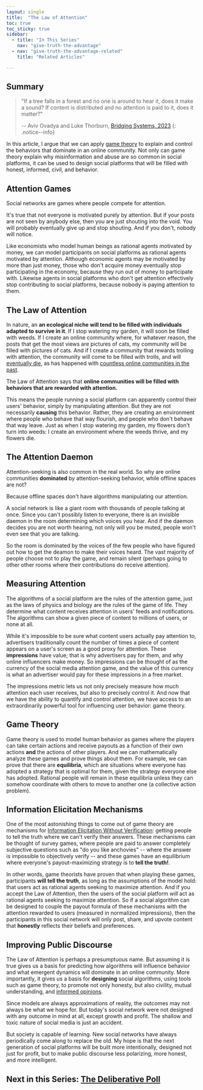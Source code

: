 ```yaml
---
layout: single
title:  "The Law of Attention"
toc: true
toc_sticky: true
sidebar:
  - title: "In This Series"
    nav: "give-truth-the-advantage"
  - nav: "give-truth-the-advantage-related"
    title: "Related Articles"

---
```


## Summary

> "If a tree falls in a forest and no one is around to hear it, does it make a sound?
> If content is distributed and no attention is paid to it, does it matter?"
>
> -- Aviv Ovadya and Luke Thorburn, [Bridging Systems, 2023](https://arxiv.org/pdf/2301.09976.pdf)
{: .notice--info}


In this article, I argue that we can apply [game theory](https://en.wikipedia.org/wiki/Game_theory) to explain and control the behaviors that dominate in an online community. Not only can game theory explain why misinformation and abuse are so common in social platforms, it can be used to design social platforms that will be filled with honest, informed, civil, and behavior.

## Attention Games

Social networks are games where people compete for attention. 

It's true that not everyone is motivated purely by attention. But if your posts are not seen by anybody else, then you are just shouting into the void. You will probably eventually give up and stop shouting. And if you don't, nobody will notice.

Like economists who model human beings as rational agents motivated by money, we can model participants on social platforms as rational agents motivated by attention. Although economic agents may be motivated by more than just money, those who don't acquire money eventually stop participating in the economy, because they run out of money to participate with. Likewise agents in social platforms who don't get attention effectively stop contributing to social platforms, because nobody is paying attention to them.

## The Law of Attention

In nature, an **an ecological niche will tend to be filled with individuals adapted to survive in it**. If I stop watering my garden, it will soon be filled with weeds. If I create an online community where, for whatever reason, the posts that get the most views are pictures of cats, my community will be filled with pictures of cats. And if I create a community that rewards trolling with attention, the community will come to be filled with trolls, and will [eventually die](https://www.lesswrong.com/posts/tscc3e5eujrsEeFN4/well-kept-gardens-die-by-pacifism), as has happened with [countless online communities in the past](https://www.gwern.net/docs/technology/2005-shirky-agroupisitsownworstenemy.pdf).

The Law of Attention says that **online communities will be filled with behaviors that are rewarded with attention.**

This means the people running a social platform can apparently control their users' behavior, simply by manipulating attention. But they are not necessarily **causing** this behavior. Rather, they are creating an environment where people who behave that way flourish, and people who don't behave that way leave. Just as when I stop watering my garden, my flowers don't turn into weeds: I create an environment where the weeds thrive, and my flowers die.

## The Attention Daemon

Attention-seeking is also common in the real world. So why are online communities **dominated** by attention-seeking behavior, while offline spaces are not? 

Because offline spaces don't have algorithms manipulating our attention.

A social network is like a giant room with thousands of people talking at once. Since you can't possibly listen to everyone, there is an invisible daemon in the room determining which voices you hear. And if the daemon decides you are not worth hearing, not only will you be muted, people won't even see that you are talking.

So the room is dominated by the voices of the few people who have figured out how to get the deamon to make their voices heard. The vast majority of people choose not to play the game, and remain silent (perhaps going to other other rooms where their contributions do receive attention). 

## Measuring Attention

<!--
[TODO: reference person who coined attention economy].
[todo: eher Roy Attention Networks]
-->

The algorithms of a social platform are the rules of the attention game, just as the laws of physics and biology are the rules of the game of life. They determine what content receives attention in users' feeds and notifications. The algorithms can show a given piece of content to millions of users, or none at all. 

While it's impossible to be sure what content users actually pay attention to, advertisers traditionally count the number of times a piece of content appears on a user's screen as a good proxy for attention. These **impressions** have value; that is why advertisers pay for them, and why online influencers make money. So impressions can be thought of as the currency of the social media attention game, and the value of this currency is what an advertiser would pay for these impressions in a free market.

The impressions metric lets us not only precisely measure how much attention each user receives, but also to precisely control it. And now that we have the ability to quantify and control attention, we have access to an extraordinarily powerful tool for influencing user behavior: game theory.

## Game Theory

Game theory is used to model human behavior as games where the players can take certain actions and receive payouts as a function of their own actions **and** the actions of other players. And we can mathematically analyze these games and prove things about them. For example, we can prove that there are **equilibria**, which are situations where everyone has adopted a strategy that is optimal for them, given the strategy everyone else has adopted. Rational people will remain in these equilibria unless they can somehow coordinate with others to move to another one (a collective action problem).

## Information Elicitation Mechanisms

One of the most astonishing things to come out of game theory are mechanisms for [Information Elicitation Without Verification](/information-elicitation-mechanisms): getting people to tell the truth where we can't verify their answers. These mechanisms can be thought of survey games, where people are paid to answer completely subjective questions such as "do you like anchovies" -- where the answer is impossible to objectively verify -- and these games have an equilibrium where everyone's payout-maximizing strategy is to **tell the truth!**.

In other words, game theorists have proven that when playing these games, participants **will tell the truth**, as long as the assumptions of the model hold: that users act as rational agents seeking to maximize attention. And if you accept the Law of Attention, then the users of the social platform *will* act as rational agents seeking to maximize attention. So if a social algorithm can be designed to couple the payout formula of these mechanisms with the attention rewarded to users (measured in normalized impressions), then the participants in this social network will only post, share, and upvote content that **honestly** reflects their beliefs and preferences.

## Improving Public Discourse

The Law of Attention is perhaps a presumptuous name. But assuming it is true gives us a basis for predicting how algorithms will influence behavior and what emergent dynamics will dominate in an online community. More importantly, it gives us a basis for **designing** social algorithms, using tools such as game theory, to promote not only honesty, but also civility, mutual understanding, and [informed opinions](/the-deliberative-poll). 

Since models are always approximations of reality, the outcomes may not always be what we hope for. But today's social network were not designed with any outcome in mind at all, except growth and profit. The shallow and toxic nature of social media is just an accident.

But society is capable of learning. New social networks have always periodically come along to replace the old. My hope is that the next generation of social platforms will be built more intentionally, designed not just for profit, but to make public discourse less polarizing, more honest, and more intelligent.

## Next in this Series: [The Deliberative Poll](/the-deliberative-poll)

